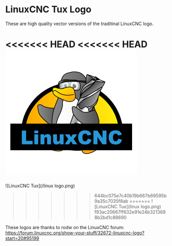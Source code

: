 # LinuxCNC Tux Logo

These are high quality vector versions of the traditinal LinuxCNC logo.

<<<<<<< HEAD
<<<<<<< HEAD
![LinuxCNC Tux](linux_logo.png)
=======
![LinuxCNC Tux](/linux logo.png)
>>>>>>> 644bc075e7c40b19b667b69595b9a35c7035f8ab
=======
![LinuxCNC Tux](linux logo.png)
>>>>>>> f93ac20667ff632e91e24b3213688b2bd1c88690

These logos are thanks to rodw on the LinuxCNC forum:
https://forum.linuxcnc.org/show-your-stuff/32672-linuxcnc-logo?start=20#95199
